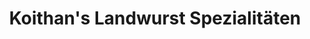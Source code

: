 ---
title: "Koithan's Landwurst Spezialitäten"
url: /osterode-am-harz/koithans-landwurst-spezialitaeten/
shop: Metzgerei
---